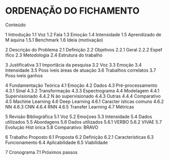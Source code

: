 # ORDENAÇÃO DO FICHAMENTO

Conteúdo

1 Introdução
1.1 Voz
1.2 Fala
1.3 Emoção
1.4 Intensidade
1.5 Aprendizado de M ́aquina
1.5.1 Benchmark
1.6 Ideia (motivação)

2 Descrição do Problema
2.1 Definição
2.2 Objetivos
2.2.1 Geral
2.2.2 Espef ́ıfico
2.3 Metodologia
2.4 Estrutura do trabalho

3 Justificativa
3.1 Importâcia da pesquisa
3.2 Voz
3.3 Emoção
3.4 Intensidade
3.5 Poss ́ıveis  ́areas de atuação
3.6 Trabalhos correlatos
3.7 Poss ́ıveis ganhos

4 Fundamentação Teórica
4.1 Emoção
4.2 Dados
4.3 Pré-processamento
4.3.1 Sinal
4.3.2 Transformação
4.3.3 Espectrograma
4.4 Modelagem
4.4.1 Supervisionado
4.4.2 N ̃ao supervisionado
4.4.3 Outras
4.4.4 Comparativo
4.5 Machine Learning
4.6 Deep Learning
4.6.1 Caracter ́ısticas comuns
4.6.2 NN
4.6.3 CNN
4.6.4 RNN
4.6.5 Transfer Learning
4.7 Métricas

5 Revisão Bibliográfica
5.1 Voz
5.2 Emoç̃oes
5.3 Intensidade
5.4 Dados utilizados
5.5 Abordagens
5.6 Dados utilizados
5.6.1 VERBO
5.6.2 VIVAE
5.7 Evolução Hist ́orica
5.8 Comparativo: BRAVO

6 Trabalho Proposto
6.1 Proposta
6.2 Definição
6.2.1 Características
6.3 Funcionamento
6.4 Aplicabilidade
6.5 Viabilidade

7 Cronograma
7.1 Próximos passos
